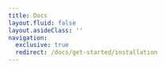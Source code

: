 ```yaml
---
title: Docs
layout.fluid: false
layout.asideClass: ''
navigation:
  exclusive: true
  redirect: /docs/get-started/installation
---
```

